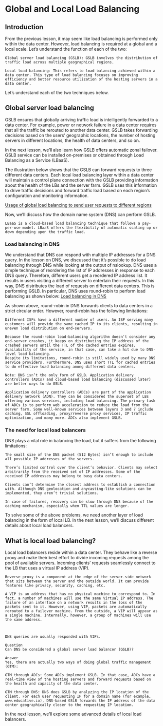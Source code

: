 # Global and Local Load Balancing
## Introduction

From the previous lesson, it may seem like load balancing is performed only within the data center. However, load balancing is required at a global and a local scale. Let’s understand the function of each of the two:

```
Global server load balancing (GSLB): GSLB involves the distribution of traffic load across multiple geographical regions.

Local load balancing: This refers to load balancing achieved within a data center. This type of load balancing focuses on improving efficiency and better resource utilization of the hosting servers in a data center.
```


Let’s understand each of the two techniques below.
## Global server load balancing
GSLB ensures that globally arriving traffic load is intelligently forwarded to a data center. For example, power or network failure in a data center requires that all the traffic be rerouted to another data center. GSLB takes forwarding decisions based on the users’ geographic locations, the number of hosting servers in different locations, the health of data centers, and so on.

In the next lesson, we’ll also learn how GSLB offers automatic zonal failover. GSLB service can be installed on-premises or obtained through Load Balancing as a Service (LBaaS).

The illustration below shows that the GSLB can forward requests to three different data centers. Each local load balancing layer within a data center will maintain a control plane connection with the GSLB providing information about the health of the LBs and the server farm. GSLB uses this information to drive traffic decisions and forward traffic load based on each region’s configuration and monitoring information.

[Usage of global load balancing to send user requests to different regions](./global_local.jpg)

Now, we’ll discuss how the domain name system (DNS) can perform GSLB.

```
LBaaS is a cloud-based load balancing technique that follows a pay-per-use model. LBaaS offers the flexibility of automatic scaling up or down depending upon the traffic load.
```
### Load balancing in DNS
We understand that DNS can respond with multiple IP addresses for a DNS query. In the lesson on DNS, we discussed that it’s possible to do load balancing through DNS while looking at the output of nslookup. DNS uses a simple technique of reordering the list of IP addresses in response to each DNS query. Therefore, different users get a reordered IP address list. It results in users visiting a different server to entertain their requests. In this way, DNS distributes the load of requests on different data centers. This is performing GSLB. In particular, DNS uses round-robin to perform load balancing as shown below:
[Load balancing in DNS](./lb)


As shown above, round-robin in DNS forwards clients to data centers in a strict circular order. However, round-robin has the following limitations:
```
Different ISPs have a different number of users. An ISP serving many customers will provide the same cached IP to its clients, resulting in uneven load distribution on end-servers.

Because the round-robin load-balancing algorithm doesn’t consider any end-server crashes, it keeps on distributing the IP address of the crashed servers until the TTL of the cached entries expires. Availability of the service, in that case, can take a hit due to DNS-level load balancing.
Despite its limitations, round-robin is still widely used by many DNS service providers. Furthermore, DNS uses short TTL for cached entries to do effective load balancing among different data centers.
```
```
Note: DNS isn’t the only form of GSLB. Application delivery controllers (ADCs) and cloud-based load balancing (discussed later) are better ways to do GSLB.
```

```
Application delivery controllers (ADCs) are part of the application delivery network (ADN). They can be considered the superset of LBs offering various services, including load balancing. The primary task of ADCs is to perform web acceleration to reduce the load from the server farm. Some well-known services between layers 3 and 7 include caching, SSL offloading, proxy/reverse proxy services, IP traffic optimization, and many more. ADCs also implement GSLB.
```

### The need for local load balancers
DNS plays a vital role in balancing the load, but it suffers from the following limitations:
```
The small size of the DNS packet (512 Bytes) isn’t enough to include all possible IP addresses of the servers.

There’s limited control over the client’s behavior. Clients may select arbitrarily from the received set of IP addresses. Some of the received IP addresses may belong to busy data centers.

Clients can’t determine the closest address to establish a connection with. Although DNS geolocation and anycasting-like solutions can be implemented, they aren’t trivial solutions.

In case of failures, recovery can be slow through DNS because of the caching mechanism, especially when TTL values are longer.
```
To solve some of the above problems, we need another layer of load balancing in the form of local LB. In the next lesson, we’ll discuss different details about local load balancers.


## What is local load balancing?
Local load balancers reside within a data center. They behave like a reverse proxy and make their best effort to divide incoming requests among the pool of available servers. Incoming clients’ requests seamlessly connect to the LB that uses a virtual IP address (VIP).

```
Reverse proxy is a component at the edge of the server-side network that sits between the server and the outside world. It can provide features like privacy, security, caching, etc.
```
```
A VIP is an address that has no physical machine to correspond to. In fact, a number of machines will use the same Virtual IP address. The failure of an interface on a network results in the loss of the packets sent to it. However, using VIP, packets are automatically rerouted to a failover machine. From the outside, a VIP will appear as a single machine. Internally, however, a group of machines will use the same address.



DNS queries are usually responded with VIPs.
```
```
Question
Can DNS be considered a global server load balancer (GSLB)?

Answer
Yes, there are actually two ways of doing global traffic management (GTM):

GTM through ADCs: Some ADCs implement GSLB. In that case, ADCs have a real-time view of the hosting servers and forward requests based on the health and capacity of the data center.

GTM through DNS: DNS does GSLB by analyzing the IP location of the client. For each user requesting IP for a domain name (for example, www.educative.io), DNS-based GSLB forwards the IP address of the data center geographically closer to the requesting IP location.
```
In the next lesson, we’ll explore some advanced details of local load balancers.

